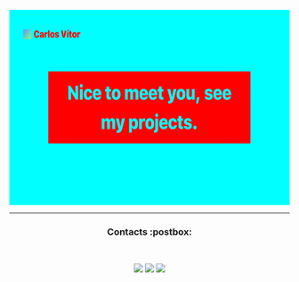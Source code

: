<p align="center">
<a href="http://carlosvitor.ml"><img align="center"  width="750" height="350" src="About me.png"></a>
</p>

---

<h3 align="center"> Contacts :postbox: </h3>
<br>
<p align="center">
<a href="https://linkedin.com/in/CarlosVitor"><img src="https://img.shields.io/badge/LinkedIn%20-0e76a8.svg?&style=for-the-badge&logo=linkedin&logoColor=white"/></a>
<a href="https://twitter.com/clsvitor"><img src="https://img.shields.io/badge/Twitter%20-00acee.svg?&style=for-the-badge&logo=Twitter&logoColor=white"/></a>
<a href="mailto:carlosv.professional@gmail.com"><img src="https://img.shields.io/badge/Gmail%20-c14438.svg?&style=for-the-badge&logo=Gmail&logoColor=white"/></a>
</p>
